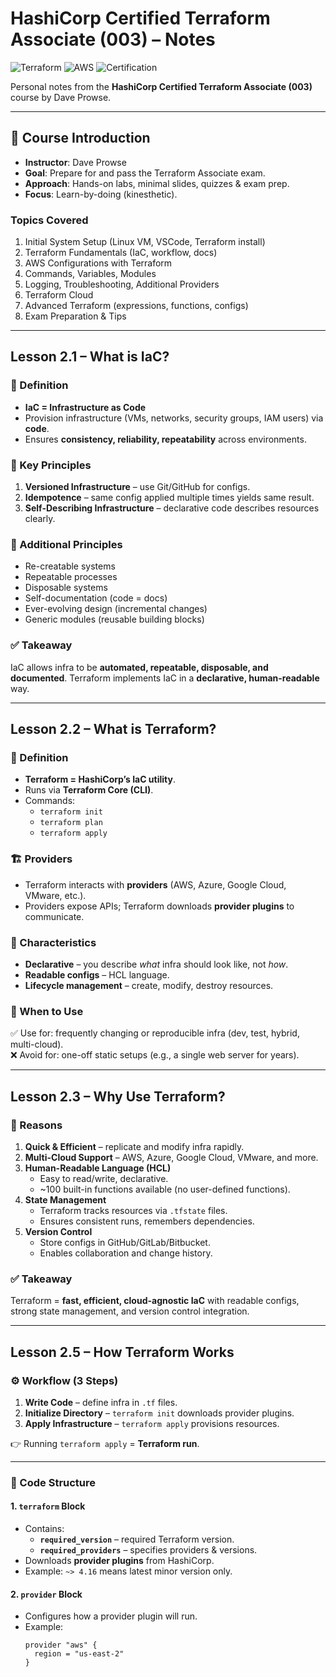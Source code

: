 # HashiCorp Certified Terraform Associate (003) – Notes  

![Terraform](https://img.shields.io/badge/Terraform-IaC-blueviolet?logo=terraform)
![AWS](https://img.shields.io/badge/Cloud-AWS-orange?logo=amazon-aws)
![Certification](https://img.shields.io/badge/Certification-Terraform%20Associate-success)

Personal notes from the **HashiCorp Certified Terraform Associate (003)** course by Dave Prowse.  

---

## 📘 Course Introduction  

- **Instructor**: Dave Prowse  
- **Goal**: Prepare for and pass the Terraform Associate exam.  
- **Approach**: Hands-on labs, minimal slides, quizzes & exam prep.  
- **Focus**: Learn-by-doing (kinesthetic).  

### Topics Covered  
1. Initial System Setup (Linux VM, VSCode, Terraform install)  
2. Terraform Fundamentals (IaC, workflow, docs)  
3. AWS Configurations with Terraform  
4. Commands, Variables, Modules  
5. Logging, Troubleshooting, Additional Providers  
6. Terraform Cloud  
7. Advanced Terraform (expressions, functions, configs)  
8. Exam Preparation & Tips  

---

## Lesson 2.1 – What is IaC?  

### 📌 Definition  
- **IaC = Infrastructure as Code**  
- Provision infrastructure (VMs, networks, security groups, IAM users) via **code**.  
- Ensures **consistency, reliability, repeatability** across environments.  

### 🧩 Key Principles  
1. **Versioned Infrastructure** – use Git/GitHub for configs.  
2. **Idempotence** – same config applied multiple times yields same result.  
3. **Self-Describing Infrastructure** – declarative code describes resources clearly.  

### 🔑 Additional Principles  
- Re-creatable systems  
- Repeatable processes  
- Disposable systems  
- Self-documentation (code = docs)  
- Ever-evolving design (incremental changes)  
- Generic modules (reusable building blocks)  

### ✅ Takeaway  
IaC allows infra to be **automated, repeatable, disposable, and documented**. Terraform implements IaC in a **declarative, human-readable** way.  

---

## Lesson 2.2 – What is Terraform?  

### 📌 Definition  
- **Terraform = HashiCorp’s IaC utility**.  
- Runs via **Terraform Core (CLI)**.  
- Commands:  
  - `terraform init`  
  - `terraform plan`  
  - `terraform apply`  

### 🏗️ Providers  
- Terraform interacts with **providers** (AWS, Azure, Google Cloud, VMware, etc.).  
- Providers expose APIs; Terraform downloads **provider plugins** to communicate.  

### 📖 Characteristics  
- **Declarative** – you describe *what* infra should look like, not *how*.  
- **Readable configs** – HCL language.  
- **Lifecycle management** – create, modify, destroy resources.  

### 🎯 When to Use  
✅ Use for: frequently changing or reproducible infra (dev, test, hybrid, multi-cloud).  
❌ Avoid for: one-off static setups (e.g., a single web server for years).  

---

## Lesson 2.3 – Why Use Terraform?  

### 🚀 Reasons  
1. **Quick & Efficient** – replicate and modify infra rapidly.  
2. **Multi-Cloud Support** – AWS, Azure, Google Cloud, VMware, and more.  
3. **Human-Readable Language (HCL)**  
   - Easy to read/write, declarative.  
   - ~100 built-in functions available (no user-defined functions).  
4. **State Management**  
   - Terraform tracks resources via `.tfstate` files.  
   - Ensures consistent runs, remembers dependencies.  
5. **Version Control**  
   - Store configs in GitHub/GitLab/Bitbucket.  
   - Enables collaboration and change history.  

### ✅ Takeaway  
Terraform = **fast, efficient, cloud-agnostic IaC** with readable configs, strong state management, and version control integration.  

---

## Lesson 2.5 – How Terraform Works  

### ⚙️ Workflow (3 Steps)  
1. **Write Code** – define infra in `.tf` files.  
2. **Initialize Directory** – `terraform init` downloads provider plugins.  
3. **Apply Infrastructure** – `terraform apply` provisions resources.  

👉 Running `terraform apply` = **Terraform run**.  

---

### 🧩 Code Structure  

#### 1. `terraform` Block  
- Contains:  
  - **`required_version`** – required Terraform version.  
  - **`required_providers`** – specifies providers & versions.  
- Downloads **provider plugins** from HashiCorp.  
- Example: `~> 4.16` means latest minor version only.  

#### 2. `provider` Block  
- Configures how a provider plugin will run.  
- Example:  
  ```hcl
  provider "aws" {
    region = "us-east-2"
  }
